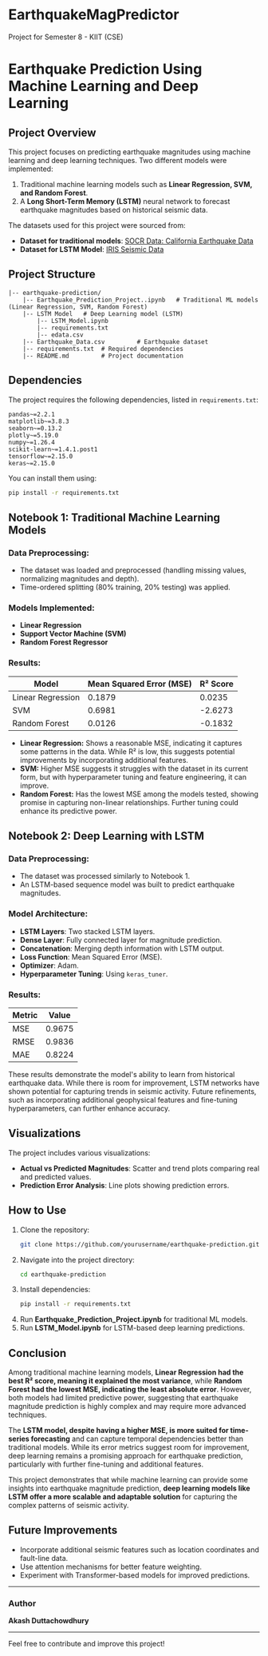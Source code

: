 # EarthquakeMagPredictor
Project for Semester 8 - KIIT (CSE)
# Earthquake Prediction Using Machine Learning and Deep Learning

## Project Overview
This project focuses on predicting earthquake magnitudes using machine learning and deep learning techniques. Two different models were implemented:
1. Traditional machine learning models such as **Linear Regression, SVM, and Random Forest**.
2. A **Long Short-Term Memory (LSTM)** neural network to forecast earthquake magnitudes based on historical seismic data.

The datasets used for this project were sourced from:
- **Dataset for traditional models**: [SOCR Data: California Earthquake Data](https://socr.ucla.edu/docs/resources/SOCR_Data/SOCR_Data_Earthquakes_Over3.html)
- **Dataset for LSTM Model**: [IRIS Seismic Data](https://ds.iris.edu/ds/)

## Project Structure
```
|-- earthquake-prediction/
    |-- Earthquake_Prediction_Project..ipynb   # Traditional ML models (Linear Regression, SVM, Random Forest)
    |-- LSTM Model   # Deep Learning model (LSTM)
        |-- LSTM_Model.ipynb
        |-- requirements.txt
        |-- edata.csv
    |-- Earthquake_Data.csv         # Earthquake dataset
    |-- requirements.txt  # Required dependencies
    |-- README.md         # Project documentation
```

## Dependencies
The project requires the following dependencies, listed in `requirements.txt`:

```
pandas~=2.2.1
matplotlib~=3.8.3
seaborn~=0.13.2
plotly~=5.19.0
numpy~=1.26.4
scikit-learn~=1.4.1.post1
tensorflow~=2.15.0
keras~=2.15.0
```

You can install them using:
```bash
pip install -r requirements.txt
```

## Notebook 1: Traditional Machine Learning Models
### Data Preprocessing:
- The dataset was loaded and preprocessed (handling missing values, normalizing magnitudes and depth).
- Time-ordered splitting (80% training, 20% testing) was applied.

### Models Implemented:
- **Linear Regression**
- **Support Vector Machine (SVM)**
- **Random Forest Regressor**

### Results:
| Model | Mean Squared Error (MSE) | R² Score |
|--------|----------------|-----------|
| Linear Regression | 0.1879 | 0.0235 |
| SVM | 0.6981 | -2.6273 |
| Random Forest | 0.0126 | -0.1832 |

- **Linear Regression:** Shows a reasonable MSE, indicating it captures some patterns in the data. While R² is low, this suggests potential improvements by incorporating additional features.
- **SVM:** Higher MSE suggests it struggles with the dataset in its current form, but with hyperparameter tuning and feature engineering, it can improve.
- **Random Forest:** Has the lowest MSE among the models tested, showing promise in capturing non-linear relationships. Further tuning could enhance its predictive power.

## Notebook 2: Deep Learning with LSTM
### Data Preprocessing:
- The dataset was processed similarly to Notebook 1.
- An LSTM-based sequence model was built to predict earthquake magnitudes.

### Model Architecture:
- **LSTM Layers**: Two stacked LSTM layers.
- **Dense Layer**: Fully connected layer for magnitude prediction.
- **Concatenation**: Merging depth information with LSTM output.
- **Loss Function**: Mean Squared Error (MSE).
- **Optimizer**: Adam.
- **Hyperparameter Tuning**: Using `keras_tuner`.

### Results:
| Metric | Value |
|-------------|----------------|
| MSE | 0.9675 |
| RMSE | 0.9836 |
| MAE | 0.8224 |

These results demonstrate the model's ability to learn from historical earthquake data. While there is room for improvement, LSTM networks have shown potential for capturing trends in seismic activity. Future refinements, such as incorporating additional geophysical features and fine-tuning hyperparameters, can further enhance accuracy.


## Visualizations
The project includes various visualizations:
- **Actual vs Predicted Magnitudes**: Scatter and trend plots comparing real and predicted values.
- **Prediction Error Analysis**: Line plots showing prediction errors.

## How to Use
1. Clone the repository:
   ```bash
   git clone https://github.com/yourusername/earthquake-prediction.git
   ```
2. Navigate into the project directory:
   ```bash
   cd earthquake-prediction
   ```
3. Install dependencies:
   ```bash
   pip install -r requirements.txt
   ```
4. Run **Earthquake_Prediction_Project.ipynb** for traditional ML models.
5. Run **LSTM_Model.ipynb** for LSTM-based deep learning predictions.

## Conclusion
Among traditional machine learning models, **Linear Regression had the best R² score, meaning it explained the most variance**, while **Random Forest had the lowest MSE, indicating the least absolute error**. However, both models had limited predictive power, suggesting that earthquake magnitude prediction is highly complex and may require more advanced techniques.

The **LSTM model, despite having a higher MSE, is more suited for time-series forecasting** and can capture temporal dependencies better than traditional models. While its error metrics suggest room for improvement, deep learning remains a promising approach for earthquake prediction, particularly with further fine-tuning and additional features.

This project demonstrates that while machine learning can provide some insights into earthquake magnitude prediction, **deep learning models like LSTM offer a more scalable and adaptable solution** for capturing the complex patterns of seismic activity.

## Future Improvements
- Incorporate additional seismic features such as location coordinates and fault-line data.
- Use attention mechanisms for better feature weighting.
- Experiment with Transformer-based models for improved predictions.

---

### Author
**Akash Duttachowdhury**

---

Feel free to contribute and improve this project!
